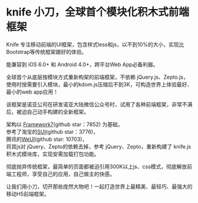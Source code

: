 
# knife 小刀，全球首个模块化积木式前端框架

Knife 专注移动前端的UI框架，包含样式less和js，以不到10%的大小，实现比Bootstrap等传统框架跟好的体验。  

能兼容到 iOS 6.0+ 和 Android 4.0+，跨平台Web App必备利器。

全球首个从底层按模块方式重新构架的前端框架，不依赖 jQuery.js、Zepto.js，使用时按需要引入模块，最小的kdom.js压缩后不到3K，可构造世界上体验最好、最小的web app应用！

该框架是诺亚公司在研发诺亚大陆微信公众号时，试用了各种前端框架，非常不满后，被迫自己动手构建的全新框架。  

架构以 [Framework7](https://github.com/nolimits4web/framework7/)(github star：7852) 为基础，  
参考了淘宝的[SUI](https://github.com/nolimits4web/framework7/)(github star：3776)，  
腾讯的[WeUI](https://github.com/weui/weui)(github star: 10703)，  
将其js对 jQuery、Zepto的依赖去掉，参考 jQuery、Zepto，重新构建了 knife.js 积木式模块库，实现安需加载打包功能。  

彻底抛弃传统框架，最简单的页面都被迫引用300K以上js、css模式，彻底解放前端工程师，享受自己的应用，自己做主的快感。

让我们用小刀，切开那些庞然大物吧！一起打造世界上最精美、最轻巧、最强大的移动H5前端框架。



